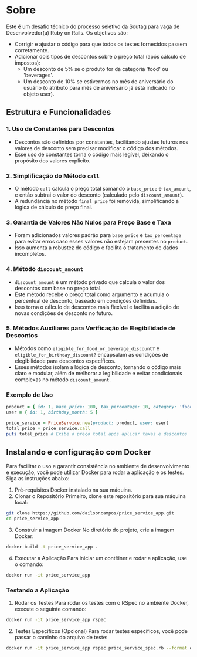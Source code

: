 # Sobre
Este é um desafio técnico do processo seletivo da Soutag para vaga de Desenvolvedor(a) Ruby on Rails. Os objetivos são:
- Corrigir e ajustar o código para que todos os testes fornecidos passem corretamente.
- Adicionar dois tipos de descontos sobre o preço total (após cálculo de impostos):
  - Um desconto de 5% se o produto for da categoria 'food' ou 'beverages'.
  - Um desconto de 10% se estivermos no mês de aniversário do usuário (o atributo para mês de aniversário já está indicado no objeto user).
 
## Estrutura e Funcionalidades

### 1. Uso de Constantes para Descontos
- Descontos são definidos por constantes, facilitando ajustes futuros nos valores de desconto sem precisar modificar o código dos métodos.
- Esse uso de constantes torna o código mais legível, deixando o propósito dos valores explícito.

### 2. Simplificação do Método `call`
- O método `call` calcula o preço total somando o `base_price` e `tax_amount`, e então subtrai o valor do desconto (calculado pelo `discount_amount`).
- A redundância no método `final_price` foi removida, simplificando a lógica de cálculo do preço final.

### 3. Garantia de Valores Não Nulos para Preço Base e Taxa
- Foram adicionados valores padrão para `base_price` e `tax_percentage` para evitar erros caso esses valores não estejam presentes no `product`.
- Isso aumenta a robustez do código e facilita o tratamento de dados incompletos.

### 4. Método `discount_amount`
- `discount_amount` é um método privado que calcula o valor dos descontos com base no preço total.
- Este método recebe o preço total como argumento e acumula o percentual de desconto, baseado em condições definidas.
- Isso torna o cálculo de descontos mais flexível e facilita a adição de novas condições de desconto no futuro.

### 5. Métodos Auxiliares para Verificação de Elegibilidade de Descontos
- Métodos como `eligible_for_food_or_beverage_discount?` e `eligible_for_birthday_discount?` encapsulam as condições de elegibilidade para descontos específicos.
- Esses métodos isolam a lógica de desconto, tornando o código mais claro e modular, além de melhorar a legibilidade e evitar condicionais complexas no método `discount_amount`.

### Exemplo de Uso

```ruby
product = { id: 1, base_price: 100, tax_percentage: 10, category: 'food' }
user = { id: 1, birthday_month: 5 }

price_service = PriceService.new(product: product, user: user)
total_price = price_service.call
puts total_price # Exibe o preço total após aplicar taxas e descontos
```

## Instalando e configuração com Docker

Para facilitar o uso e garantir consistência no ambiente de desenvolvimento e execução, você pode utilizar Docker para rodar a aplicação e os testes. Siga as instruções abaixo:

1. Pré-requisitos
Docker instalado na sua máquina.
2. Clonar o Repositório
Primeiro, clone este repositório para sua máquina local:

```bash
git clone https://github.com/dailsoncampos/price_service_app.git
cd price_service_app
```

3. Construir a imagem Docker
No diretório do projeto, crie a imagem Docker:
```bash
docker build -t price_service_app .
```

4. Executar a Aplicação
Para iniciar um contêiner e rodar a aplicação, use o comando:
```bash
docker run -it price_service_app
```

### Testando a Aplicação

1. Rodar os Testes
Para rodar os testes com o RSpec no ambiente Docker, execute o seguinte comando:
```bash
docker run -it price_service_app rspec
```

2. Testes Específicos (Opcional)
Para rodar testes específicos, você pode passar o caminho do arquivo de teste:
```bash
docker run -it price_service_app rspec price_service_spec.rb --format doc
```